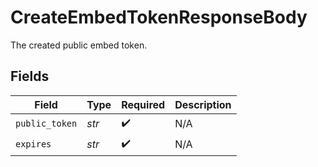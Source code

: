 # CreateEmbedTokenResponseBody

The created public embed token.


## Fields

| Field              | Type               | Required           | Description        |
| ------------------ | ------------------ | ------------------ | ------------------ |
| `public_token`     | *str*              | :heavy_check_mark: | N/A                |
| `expires`          | *str*              | :heavy_check_mark: | N/A                |